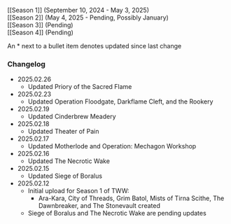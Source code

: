 [[Season 1]] (September 10, 2024 - May 3, 2025)
\
[[Season 2]] (May 4, 2025 - Pending, Possibly January)
\
[[Season 3]] (Pending)
\
[[Season 4]] (Pending)

An * next to a bullet item denotes updated since last change
### Changelog
- 2025.02.26
	- Updated Priory of the Sacred Flame
- 2025.02.23
	- Updated Operation Floodgate, Darkflame Cleft, and the Rookery
- 2025.02.19
	- Updated Cinderbrew Meadery
- 2025.02.18
	- Updated Theater of Pain
- 2025.02.17
	- Updated Motherlode and Operation: Mechagon Workshop
- 2025.02.16
	- Updated The Necrotic Wake
- 2025.02.15
	- Updated Siege of Boralus
- 2025.02.12
	- Initial upload for Season 1 of TWW:
		- Ara-Kara, City of Threads, Grim Batol, Mists of Tirna Scithe, The Dawnbreaker, and The Stonevault created
	- Siege of Boralus and The Necrotic Wake are pending updates